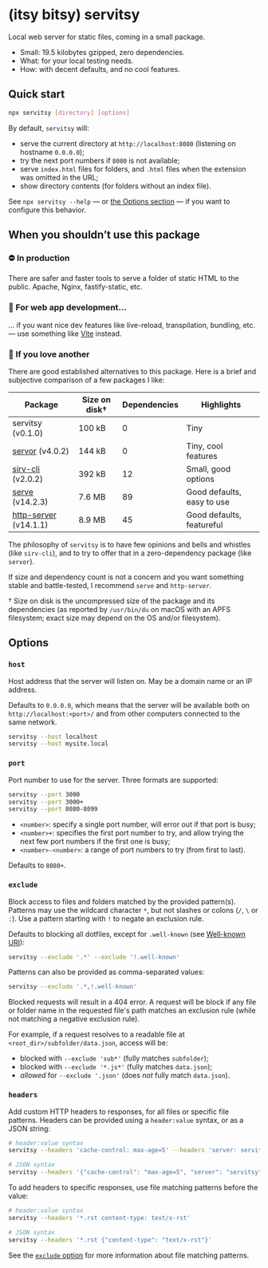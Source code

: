 # (itsy bitsy) servitsy

Local web server for static files, coming in a small package.

- Small: 19.5 kilobytes gzipped, zero dependencies.
- What: for your local testing needs.
- How: with decent defaults, and no cool features.

## Quick start

```sh
npx servitsy [directory] [options]
```

By default, `servitsy` will:

- serve the current directory at `http://localhost:8080` (listening on hostname `0.0.0.0`);
- try the next port numbers if `8080` is not available;
- serve `index.html` files for folders, and `.html` files when the extension was omitted in the URL;
- show directory contents (for folders without an index file).

See `npx servitsy --help` — or [the Options section](#options) — if you want to configure this behavior.

## When you shouldn’t use this package

### ⛔️ In production

There are safer and faster tools to serve a folder of static HTML to the public. Apache, Nginx, fastify-static, etc.

### 🤔 For web app development…

… if you want nice dev features like live-reload, transpilation, bundling, etc. — use something like [Vite](https://vitejs.dev/) instead.

### 🌈 If you love another

There are good established alternatives to this package. Here is a brief and subjective comparison of a few packages I like:

| Package                 | Size on disk† | Dependencies | Highlights                 |
| ----------------------- | ------------- | ------------ | -------------------------- |
| servitsy (v0.1.0)       | 100 kB        | 0            | Tiny                       |
| [servor] (v4.0.2)       | 144 kB        | 0            | Tiny, cool features        |
| [sirv-cli] (v2.0.2)     | 392 kB        | 12           | Small, good options        |
| [serve] (v14.2.3)       | 7.6 MB        | 89           | Good defaults, easy to use |
| [http-server] (v14.1.1) | 8.9 MB        | 45           | Good defaults, featureful  |

The philosophy of `servitsy` is to have few opinions and bells and whistles (like `sirv-cli`), and to try to offer that in a zero-dependency package (like `servor`).

If size and dependency count is not a concern and you want something stable and battle-tested, I recommend `serve` and `http-server`.

† Size on disk is the uncompressed size of the package and its dependencies (as reported by `/usr/bin/du` on macOS with an APFS filesystem; exact size may depend on the OS and/or filesystem).

[http-server]: https://www.npmjs.com/package/serve
[serve]: https://www.npmjs.com/package/serve
[servor]: https://www.npmjs.com/package/servor
[sirv-cli]: https://www.npmjs.com/package/sirv-cli

## Options

### `host`

Host address that the server will listen on. May be a domain name or an IP address.

Defaults to `0.0.0.0`, which means that the server will be available both on `http://localhost:<port>/` and from other computers connected to the same network.

```sh
servitsy --host localhost
servitsy --host mysite.local
```

### `port`

Port number to use for the server. Three formats are supported:

```sh
servitsy --port 3000
servitsy --port 3000+
servitsy --port 8080-8099
```

- `<number>`: specify a single port number, will error out if that port is busy;
- `<number>+`: specifies the first port number to try, and allow trying the next few port numbers if the first one is busy;
- `<number>-<number>`: a range of port numbers to try (from first to last).

Defaults to `8080+`.

### `exclude`

Block access to files and folders matched by the provided pattern(s). Patterns may use the wildcard character `*`, but not slashes or colons (`/`, `\` or `:`). Use a pattern starting with `!` to negate an exclusion rule.

Defaults to blocking all dotfiles, except for `.well-known` (see [Well-known URI](https://en.wikipedia.org/wiki/Well-known_URI)):

```sh
servitsy --exclude '.*' --exclude '!.well-known'
```

Patterns can also be provided as comma-separated values:

```sh
servitsy --exclude '.*,!.well-known'
```

Blocked requests will result in a 404 error. A request will be block if any file or folder name in the requested file's path matches an exclusion rule (while not matching a negative exclusion rule).

For example, if a request resolves to a readable file at `<root_dir>/subfolder/data.json`, access will be:

- blocked with `--exclude 'sub*'` (fully matches `subfolder`);
- blocked with `--exclude '*.js*'` (fully matches `data.json`);
- _allowed_ for `--exclude '.json'` (does _not_ fully match `data.json`).

### `headers`

Add custom HTTP headers to responses, for all files or specific file patterns. Headers can be provided using a `header:value` syntax, or as a JSON string:

```sh
# header:value syntax
servitsy --headers 'cache-control: max-age=5' --headers 'server: servitsy'

# JSON syntax
servitsy --headers '{"cache-control": "max-age=5", "server": "servitsy"}'
```

To add headers to specific responses, use file matching patterns before the value:

```sh
# header:value syntax
servitsy --headers '*.rst content-type: text/x-rst'

# JSON syntax
servitsy --headers '*.rst {"content-type": "text/x-rst"}'
```

See the [`exclude` option](#exclude) for more information about file matching patterns.
